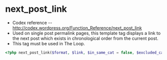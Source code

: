 # next_post_link
- Codex reference -- http://codex.wordpress.org/Function_Reference/next_post_link
- Used on single post permalink pages, this template tag displays a link to the next post which exists in chronological order from the current post.
- This tag must be used in The Loop.

```php
<?php next_post_link($format, $link, $in_same_cat = false, $excluded_categories = ''); ?>

```